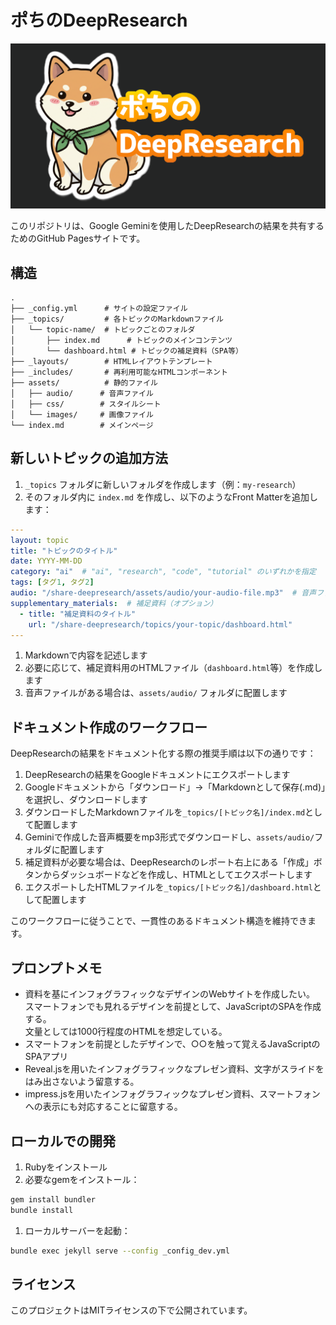 # ポちのDeepResearch

![ポちのDeepResearch](assets/images/default-ogp.png)

このリポジトリは、Google Geminiを使用したDeepResearchの結果を共有するためのGitHub Pagesサイトです。

## 構造

```text
.
├── _config.yml      # サイトの設定ファイル
├── _topics/         # 各トピックのMarkdownファイル
│   └── topic-name/  # トピックごとのフォルダ
│       ├── index.md      # トピックのメインコンテンツ
│       └── dashboard.html # トピックの補足資料（SPA等）
├── _layouts/        # HTMLレイアウトテンプレート
├── _includes/       # 再利用可能なHTMLコンポーネント
├── assets/          # 静的ファイル
│   ├── audio/      # 音声ファイル
│   ├── css/        # スタイルシート
│   └── images/     # 画像ファイル
└── index.md        # メインページ
```

## 新しいトピックの追加方法

1. `_topics` フォルダに新しいフォルダを作成します（例：`my-research`）
1. そのフォルダ内に `index.md` を作成し、以下のようなFront Matterを追加します：

```yaml
---
layout: topic
title: "トピックのタイトル"
date: YYYY-MM-DD
category: "ai"  # "ai", "research", "code", "tutorial" のいずれかを指定
tags: [タグ1, タグ2]
audio: "/share-deepresearch/assets/audio/your-audio-file.mp3"  # 音声ファイル（オプション）
supplementary_materials:  # 補足資料（オプション）
  - title: "補足資料のタイトル"
    url: "/share-deepresearch/topics/your-topic/dashboard.html"
---
```

1. Markdownで内容を記述します
1. 必要に応じて、補足資料用のHTMLファイル（`dashboard.html`等）を作成します
1. 音声ファイルがある場合は、`assets/audio/` フォルダに配置します

## ドキュメント作成のワークフロー

DeepResearchの結果をドキュメント化する際の推奨手順は以下の通りです：

1. DeepResearchの結果をGoogleドキュメントにエクスポートします
2. Googleドキュメントから「ダウンロード」→「Markdownとして保存(.md)」を選択し、ダウンロードします
3. ダウンロードしたMarkdownファイルを`_topics/[トピック名]/index.md`として配置します
4. Geminiで作成した音声概要をmp3形式でダウンロードし、`assets/audio/`フォルダに配置します
5. 補足資料が必要な場合は、DeepResearchのレポート右上にある「作成」ボタンからダッシュボードなどを作成し、HTMLとしてエクスポートします
6. エクスポートしたHTMLファイルを`_topics/[トピック名]/dashboard.html`として配置します

このワークフローに従うことで、一貫性のあるドキュメント構造を維持できます。

## プロンプトメモ

- 資料を基にインフォグラフィックなデザインのWebサイトを作成したい。\
スマートフォンでも見れるデザインを前提として、JavaScriptのSPAを作成する。\
文量としては1000行程度のHTMLを想定している。
- スマートフォンを前提としたデザインで、○○を触って覚えるJavaScriptのSPAアプリ
- Reveal.jsを用いたインフォグラフィックなプレゼン資料、文字がスライドをはみ出さないよう留意する。
- impress.jsを用いたインフォグラフィックなプレゼン資料、スマートフォンへの表示にも対応することに留意する。

## ローカルでの開発

1. Rubyをインストール
1. 必要なgemをインストール：

```bash
gem install bundler
bundle install
```

1. ローカルサーバーを起動：

```bash
bundle exec jekyll serve --config _config_dev.yml
```

## ライセンス

このプロジェクトはMITライセンスの下で公開されています。
